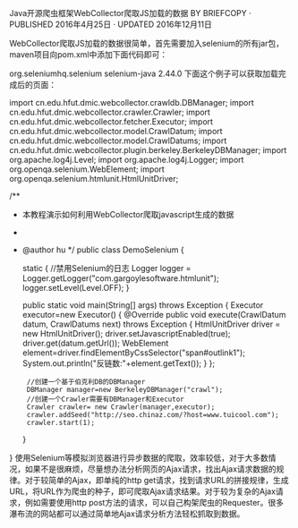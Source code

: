 Java开源爬虫框架WebCollector爬取JS加载的数据
BY BRIEFCOPY · PUBLISHED 2016年4月25日 · UPDATED 2016年12月11日

WebCollector爬取JS加载的数据很简单，首先需要加入selenium的所有jar包，maven项目向pom.xml中添加下面代码即可：

<dependency>
    <groupId>org.seleniumhq.selenium</groupId>
    <artifactId>selenium-java</artifactId>
    <version>2.44.0</version>
</dependency>
下面这个例子可以获取加载完成后的页面：

import cn.edu.hfut.dmic.webcollector.crawldb.DBManager;
import cn.edu.hfut.dmic.webcollector.crawler.Crawler;
import cn.edu.hfut.dmic.webcollector.fetcher.Executor;
import cn.edu.hfut.dmic.webcollector.model.CrawlDatum;
import cn.edu.hfut.dmic.webcollector.model.CrawlDatums;
import cn.edu.hfut.dmic.webcollector.plugin.berkeley.BerkeleyDBManager;
import org.apache.log4j.Level;
import org.apache.log4j.Logger;
import org.openqa.selenium.WebElement;
import org.openqa.selenium.htmlunit.HtmlUnitDriver;


/**
 * 本教程演示如何利用WebCollector爬取javascript生成的数据
 *
 * @author hu
 */
public class DemoSelenium {

    static {
        //禁用Selenium的日志
        Logger logger = Logger.getLogger("com.gargoylesoftware.htmlunit");
        logger.setLevel(Level.OFF);
    }


    public static void main(String[] args) throws Exception {
        Executor executor=new Executor() {
            @Override
            public void execute(CrawlDatum datum, CrawlDatums next) throws Exception {
                HtmlUnitDriver driver = new HtmlUnitDriver();
                driver.setJavascriptEnabled(true);
                driver.get(datum.getUrl());
                WebElement element=driver.findElementByCssSelector("span#outlink1");
                System.out.println("反链数:"+element.getText());
            }
        };

        //创建一个基于伯克利DB的DBManager
        DBManager manager=new BerkeleyDBManager("crawl");
        //创建一个Crawler需要有DBManager和Executor
        Crawler crawler= new Crawler(manager,executor);
        crawler.addSeed("http://seo.chinaz.com/?host=www.tuicool.com");
        crawler.start(1);
    }

}
使用Selenium等模拟浏览器进行异步数据的爬取，效率较低，对于大多数情况，如果不是很麻烦，尽量想办法分析网页的Ajax请求，找出Ajax请求数据的规律。对于较简单的Ajax，即单纯的http get请求，找到请求URL的拼接规律，生成URL，将URL作为爬虫的种子，即可爬取Ajax请求结果。对于较为复杂的Ajax请求，例如需要使用http post方法的请求，可以自己构架爬虫的Requester。很多瀑布流的网站都可以通过简单地Ajax请求分析方法轻松抓取到数据。